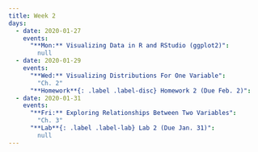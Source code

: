 ```yaml
---
title: Week 2
days:
  - date: 2020-01-27
    events:
      "**Mon:** Visualizing Data in R and RStudio (ggplot2)":
        null
  - date: 2020-01-29
    events:
      "**Wed:** Visualizing Distributions For One Variable":
        "Ch. 2"
      "**Homework**{: .label .label-disc} Homework 2 (Due Feb. 2)":
  - date: 2020-01-31
    events:
      "**Fri:** Exploring Relationships Between Two Variables":
        "Ch. 3"
      "**Lab**{: .label .label-lab} Lab 2 (Due Jan. 31)":
        null
---
```

